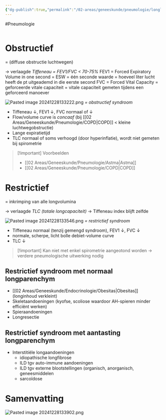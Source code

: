 ```yaml
---
{"dg-publish":true,"permalink":"/02-areas/geneeskunde/pneumologie/longlijden/","noteIcon":"","created":"2024-12-28T13:25:22.971+01:00","updated":"2024-12-31T16:51:47.242+01:00"}
---
```


#Pneumologie 
```table-of-contents
```
# Obstructief
= (diffuse obstructie luchtwegen)

-> verlaagde *Tiffeneau = FEV1/FVC < 70-75%*
	 FEV1 = Forced Expiratory Volume in one second = ESW = één seconde waarde = hoeveel liter lucht heeft de pt uitgeademd in die eerste second
	 FVC = Forced Vital Capacity = geforceerde vitale capaciteit = vitale capaciteit gemeten tijdens een geforceerd manoever

![Pasted image 20241228133222.png](/img/user/05%20Toolkit/Files/Pasted%20image%2020241228133222.png)
*= obstructief syndroom*
- Tiffeneau ↓, FEV1 ↓, FVC normaal of ↓
- Flow/volume curve is *concaaf* (bij [[02 Areas/Geneeskunde/Pneumologie/COPD\|COPD]] < kleine luchtwegobstructie)
- Lange expiratietijd
- TLC normaal of soms verhoogd (door hyperinflatie), wordt niet gemeten bij spirometrie


> [!important] Voorbeelden
> - [[02 Areas/Geneeskunde/Pneumologie/Astma\|Astma]]
> - [[02 Areas/Geneeskunde/Pneumologie/COPD\|COPD]]

# Restrictief
= inkrimping van alle longvolumina

-> verlaagde *TLC (totale longcapaciteit)*
-> Tiffeneau index blijft zelfde

![Pasted image 20241228133546.png](/img/user/05%20Toolkit/Files/Pasted%20image%2020241228133546.png)
*= restrictief syndroom*
- Tiffeneau normaal (tenzij gemengd syndroom), FEV1 ↓, FVC ↓
- normale, scherpe, licht bolle debiet-volume curve
- TLC ↓

> [!important] Kan niet met enkel spirometrie aangeotond worden
> -> verdere pneumologische uitwerking nodig

## Restrictief syndroom met normaal longparenchym
- [[02 Areas/Geneeskunde/Endocrinologie/Obesitas\|Obesitas]] (longinhoud verkleint)
- Skeletaandoeningen (kyofse, scoliose waardoor AH-spieren minder efficiënt werken)
- Spieraandoeningen
- Longresectie
## Restrictief syndroom met aantasting longparenchym
- Interstitiële longaandoeningen
	- idiopathische longfibrose
	- ILD tgv auto-immune aandoeningen
	- ILD tgv externe blootstellingen (organisch, anorganisch, geneesmiddelen
	- sarcoïdose

# Samenvatting
![Pasted image 20241228133902.png](/img/user/05%20Toolkit/Files/Pasted%20image%2020241228133902.png)
